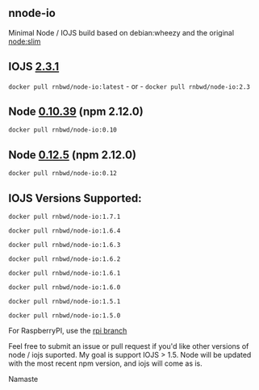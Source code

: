 nnode-io
----

Minimal Node / IOJS build based on debian:wheezy and the original [node:slim](https://github.com/docker-library/node/blob/master/0.10/slim/Dockerfile)

## IOJS [2.3.1](https://github.com/nodejs/io.js/blob/master/CHANGELOG.md)

`docker pull rnbwd/node-io:latest` - or - `docker pull rnbwd/node-io:2.3`

## Node [0.10.39](http://blog.nodejs.org/2015/03/23/node-v0-10-38-maintenance/) (npm 2.12.0)

`docker pull rnbwd/node-io:0.10`

## Node [0.12.5](http://blog.nodejs.org/2015/03/31/node-v0-12-2-stable/) (npm 2.12.0)

`docker pull rnbwd/node-io:0.12`

## IOJS Versions Supported:

`docker pull rnbwd/node-io:1.7.1`

`docker pull rnbwd/node-io:1.6.4`

`docker pull rnbwd/node-io:1.6.3`

`docker pull rnbwd/node-io:1.6.2`

`docker pull rnbwd/node-io:1.6.1`

`docker pull rnbwd/node-io:1.6.0`

`docker pull rnbwd/node-io:1.5.1`

`docker pull rnbwd/node-io:1.5.0`

For RaspberryPI, use the [rpi branch](https://github.com/RnbWd/node-io/tree/rpi)

Feel free to submit an issue or pull request if you'd like other versions of node / iojs suported. My goal is support IOJS > 1.5. Node will be updated with the most recent npm version, and iojs will come as is.

Namaste
